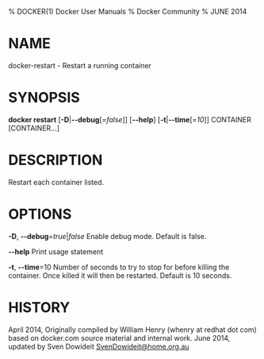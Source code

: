 % DOCKER(1) Docker User Manuals
% Docker Community
% JUNE 2014
# NAME
docker-restart - Restart a running container

# SYNOPSIS
**docker restart**
[**-D**|**--debug**[=*false*]]
[**--help**]
[**-t**|**--time**[=*10*]]
CONTAINER [CONTAINER...]

# DESCRIPTION
Restart each container listed.

# OPTIONS
**-D**, **--debug**=*true*|*false*
   Enable debug mode. Default is false.

**--help**
   Print usage statement

**-t**, **--time**=10
   Number of seconds to try to stop for before killing the container. Once killed it will then be restarted. Default is 10 seconds.

# HISTORY
April 2014, Originally compiled by William Henry (whenry at redhat dot com)
based on docker.com source material and internal work.
June 2014, updated by Sven Dowideit <SvenDowideit@home.org.au>
